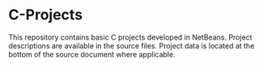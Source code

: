 # C-Projects
This repository contains basic C projects developed in NetBeans.
Project descriptions are available in the source files.
Project data is located at the bottom of the source document where applicable.
